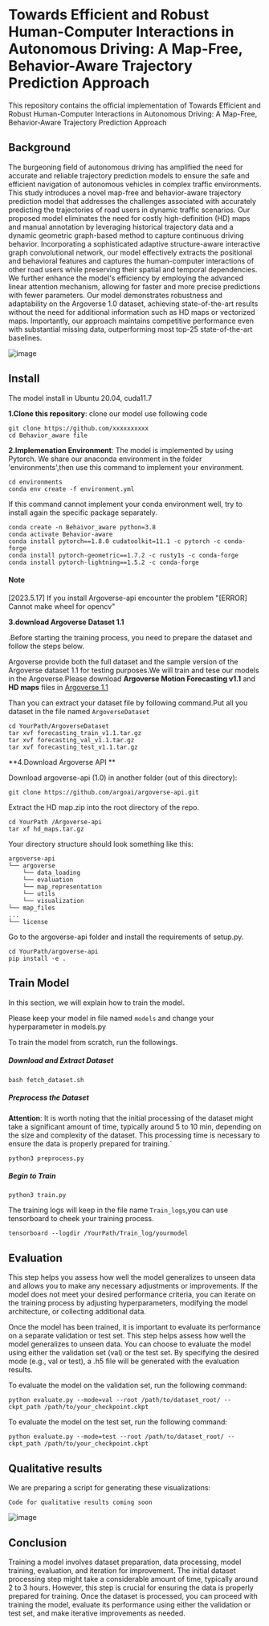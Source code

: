 # Towards Efficient and Robust Human-Computer Interactions in Autonomous Driving: A Map-Free, Behavior-Aware Trajectory Prediction Approach

This repository contains the official implementation of  Towards Efficient and Robust Human-Computer Interactions in Autonomous Driving: A Map-Free, Behavior-Aware Trajectory Prediction Approach

## Background

The burgeoning field of autonomous driving has amplified the need for accurate and reliable trajectory prediction models to ensure the safe and efficient navigation of autonomous vehicles in complex traffic environments. This study introduces a novel map-free and behavior-aware trajectory prediction model that addresses the challenges associated with accurately predicting the trajectories of road users in dynamic traffic scenarios. Our proposed model eliminates the need for costly high-definition (HD) maps and manual annotation by leveraging historical trajectory data and a dynamic geometric graph-based method to capture continuous driving behavior. Incorporating a sophisticated adaptive structure-aware interactive graph convolutional network, our model effectively extracts the positional and behavioral features and captures the human-computer interactions of other road users while preserving their spatial and temporal dependencies. We further enhance the model's efficiency by employing the advanced linear attention mechanism, allowing for faster and more precise predictions with fewer parameters.  Our model demonstrates robustness and adaptability on the Argoverse 1.0 dataset, achieving state-of-the-art results without the need for additional information such as HD maps or vectorized maps. Importantly, our approach maintains competitive performance even with substantial missing data, outperforming most top-25 state-of-the-art baselines.

![image](https://github.com/Petrichor625/Map-Free-Behavior-Aware-Model/blob/main/Figures/Framework_final_final.png)

## Install

The model install in Ubuntu 20.04, cuda11.7

**1.Clone this repository**: clone our model use following code 

```
git clone https://github.com/xxxxxxxxxx
cd Behavior_aware file
```

**2.Implemenation Environment**: The model is implemented by using Pytorch. We share our anaconda environment in the folder 'environments',then use this command to implement your environment.

```
cd environments
conda env create -f environment.yml
```

If this command cannot implement your conda environment well, try to install again the specific package separately.

```
conda create -n Behaivor_aware python=3.8
conda activate Behavior-aware
conda install pytorch==1.8.0 cudatoolkit=11.1 -c pytorch -c conda-forge
conda install pytorch-geometric==1.7.2 -c rusty1s -c conda-forge
conda install pytorch-lightning==1.5.2 -c conda-forge
```



#### Note

[2023.5.17] If you install Argoverse-api encounter the problem "[ERROR] Cannot make wheel for opencv"



**3.download Argoverse Dataset 1.1**

.Before starting the training process, you need to prepare the dataset and follow the steps below.

Argoverse provide both the full dataset and the sample version of the Argoverse dataset 1.1 for testing purposes.We will train and tese our models in the Argoverse.Please download **Argoverse Motion Forecasting v1.1** and **HD maps** files in [Argoverse 1.1](https://www.argoverse.org/av1.html#forecasting-link)

Than you can extract your dataset file by following command.Put all you dataset in the file named `ArgoverseDataset`

```
cd YourPath/ArgoverseDataset
tar xvf forecasting_train_v1.1.tar.gz
tar xvf forecasting_val_v1.1.tar.gz
tar xvf forecasting_test_v1.1.tar.gz
```

**4.Download Argoverse API **

Download argoverse-api (1.0) in another folder (out of this directory):

```
git clone https://github.com/argoai/argoverse-api.git
```

Extract the HD map.zip into the root directory of the repo. 

```
cd YourPath /Argoverse-api
tar xf hd_maps.tar.gz
```

Your directory structure should look something like this:

```
argoverse-api
└── argoverse
    └── data_loading
    └── evaluation
    └── map_representation
    └── utils
    └── visualization
└── map_files
...
└── license
```

Go to the argoverse-api folder and install the requirements of setup.py.

```
cd YourPath/argoverse-api
pip install -e .
```



## Train Model

In this section, we will explain how to train the model.

Please keep your model in file named `models` and change your hyperparameter in models.py

To train the model from scratch, run the followings.

##### Download and Extract Dataset

```
bash fetch_dataset.sh
```

##### Preprocess the Dataset

**Attention**: It is worth noting that the initial processing of the dataset might take a significant amount of time, typically around 5 to 10 min, depending on the size and complexity of the dataset. This processing time is necessary to ensure the data is properly prepared for training.`

```
python3 preprocess.py
```

##### Begin to Train

```
python3 train.py
```

The training logs will keep in the file name `Train_logs`,you can use tensorboard to cheek your training process.

```
tensorboard --logdir /YourPath/Train_log/yourmodel
```



## Evaluation

This step helps you assess how well the model generalizes to unseen data and allows you to make any necessary adjustments or improvements. If the model does not meet your desired performance criteria, you can iterate on the training process by adjusting hyperparameters, modifying the model architecture, or collecting additional data.

Once the model has been trained, it is important to evaluate its performance on a separate validation or test set. This step helps assess how well the model generalizes to unseen data. You can choose to evaluate the model using either the validation set (val) or the test set. By specifying the desired mode (e.g., val or test), a .h5 file will be generated with the evaluation results.

To evaluate the model on the validation set, run the following command:

```
python evaluate.py --mode=val --root /path/to/dataset_root/ --ckpt_path /path/to/your_checkpoint.ckpt
```

To evaluate the model on the test set, run the following command:

```
python evaluate.py --mode=test --root /path/to/dataset_root/ --ckpt_path /path/to/your_checkpoint.ckpt
```



## Qualitative results

We are preparing a script for generating these visualizations:

 ````
 Code for qualitative results coming soon
 ````
![image](https://github.com/Petrichor625/Map-Free-Behavior-Aware-Model/blob/main/Figures/Qualified%20result_1.png)




## Conclusion

Training a model involves dataset preparation, data processing, model training, evaluation, and iteration for improvement. The initial dataset processing step might take a considerable amount of time, typically around 2 to 3 hours. However, this step is crucial for ensuring the data is properly prepared for training. Once the dataset is processed, you can proceed with training the model, evaluate its performance using either the validation or test set, and make iterative improvements as needed.



